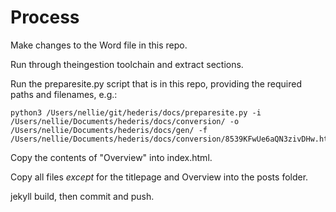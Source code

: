 # Process

Make changes to the Word file in this repo.

Run through theingestion toolchain and extract sections.

Run the preparesite.py script that is in this repo, providing the required paths and filenames, e.g.: 

```
python3 /Users/nellie/git/hederis/docs/preparesite.py -i /Users/nellie/Documents/hederis/docs/conversion/ -o /Users/nellie/Documents/hederis/docs/gen/ -f /Users/nellie/Documents/hederis/docs/conversion/8539KFwUe6aQN3zivDHw.html
```

Copy the contents of "Overview" into index.html.

Copy all files *except* for the titlepage and Overview into the posts folder.

jekyll build, then commit and push.